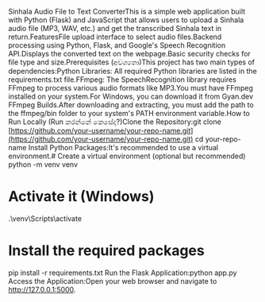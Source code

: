 Sinhala Audio File to Text ConverterThis is a simple web application built with Python (Flask) and JavaScript that allows users to upload a Sinhala audio file (MP3, WAV, etc.) and get the transcribed Sinhala text in return.FeaturesFile upload interface to select audio files.Backend processing using Python, Flask, and Google's Speech Recognition API.Displays the converted text on the webpage.Basic security checks for file type and size.Prerequisites (අවශ්‍යතා)This project has two main types of dependencies:Python Libraries: All required Python libraries are listed in the requirements.txt file.FFmpeg: The SpeechRecognition library requires FFmpeg to process various audio formats like MP3.You must have FFmpeg installed on your system.For Windows, you can download it from Gyan.dev FFmpeg Builds.After downloading and extracting, you must add the path to the ffmpeg/bin folder to your system's PATH environment variable.How to Run Locally (Run කරන්නේ කෙසේද?)Clone the Repository:git clone [https://github.com/your-username/your-repo-name.git](https://github.com/your-username/your-repo-name.git)
cd your-repo-name
Install Python Packages:It's recommended to use a virtual environment.# Create a virtual environment (optional but recommended)
python -m venv venv
# Activate it (Windows)
.\venv\Scripts\activate

# Install the required packages
pip install -r requirements.txt
Run the Flask Application:python app.py
Access the Application:Open your web browser and navigate to http://127.0.0.1:5000.